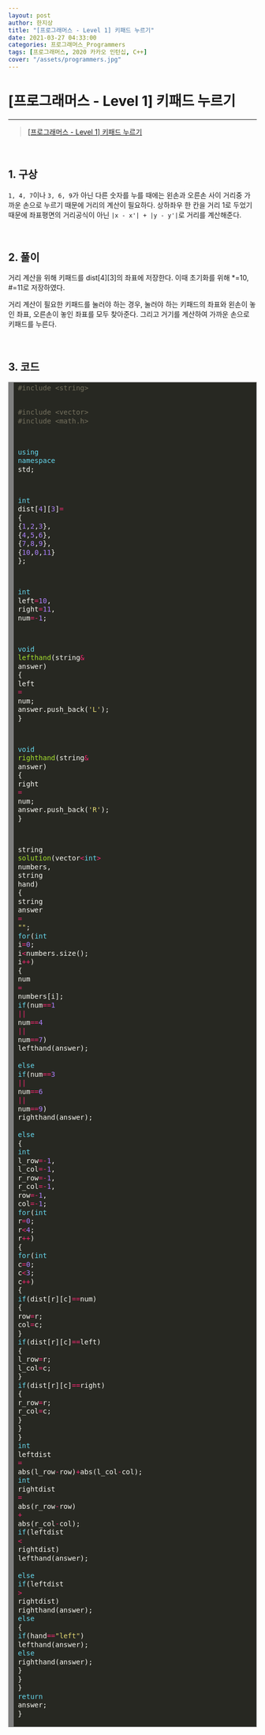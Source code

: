 ```yaml
---
layout: post
author: 한지상
title: "[프로그래머스 - Level 1] 키패드 누르기"
date: 2021-03-27 04:33:00
categories: 프로그래머스_Programmers
tags: [프로그래머스, 2020 카카오 인턴십, C++]
cover: "/assets/programmers.jpg"
---
```


# [프로그래머스 - Level 1] 키패드 누르기
---
>[[프로그래머스 - Level 1] 키패드 누르기](https://programmers.co.kr/learn/courses/30/lessons/67256?language=cpp)

<br>

## 1. 구상

`1, 4, 7`이나 `3, 6, 9`가 아닌 다른 숫자를 누를 때에는 왼손과 오른손 사이 거리중 가까운 손으로 누르기 때문에 거리의 계산이 필요하다. 상하좌우 한 칸을 거리 1로 두었기 때문에 좌표평면의 거리공식이 아닌 `|x - x'| + |y - y'|`로 거리를 계산해준다.

<br>

## 2. 풀이

거리 계산을 위해 키패드를 dist[4][3]의 좌표에 저장한다. 이때 초기화를 위해 *=10, #=11로 저장하였다. 

거리 계산이 필요한 키패드를 눌러야 하는 경우, 눌러야 하는 키패드의 좌표와 왼손이 놓인 좌표, 오른손이 놓인 좌표를 모두 찾아준다. 그리고 거기를 계산하여 가까운 손으로 키패드를 누른다.

<br>

## 3. 코드

<!-- HTML generated using hilite.me --><div style="background: #272822; overflow:auto;width:auto;border:solid gray;border-width:.1em .1em .1em .8em;padding:.2em .6em;"><pre style="margin: 0; line-height: 125%"><span style="color: #75715e">#include &lt;string&gt;</span>
<span style="color: #75715e">#include &lt;vector&gt;</span>
<span style="color: #75715e">#include &lt;math.h&gt;</span>

<span style="color: #66d9ef">using</span> <span style="color: #66d9ef">namespace</span> <span style="color: #f8f8f2">std;</span>

<span style="color: #66d9ef">int</span> <span style="color: #f8f8f2">dist[</span><span style="color: #ae81ff">4</span><span style="color: #f8f8f2">][</span><span style="color: #ae81ff">3</span><span style="color: #f8f8f2">]</span><span style="color: #f92672">=</span> <span style="color: #f8f8f2">{</span>
    <span style="color: #f8f8f2">{</span><span style="color: #ae81ff">1</span><span style="color: #f8f8f2">,</span><span style="color: #ae81ff">2</span><span style="color: #f8f8f2">,</span><span style="color: #ae81ff">3</span><span style="color: #f8f8f2">},</span>
    <span style="color: #f8f8f2">{</span><span style="color: #ae81ff">4</span><span style="color: #f8f8f2">,</span><span style="color: #ae81ff">5</span><span style="color: #f8f8f2">,</span><span style="color: #ae81ff">6</span><span style="color: #f8f8f2">},</span>
    <span style="color: #f8f8f2">{</span><span style="color: #ae81ff">7</span><span style="color: #f8f8f2">,</span><span style="color: #ae81ff">8</span><span style="color: #f8f8f2">,</span><span style="color: #ae81ff">9</span><span style="color: #f8f8f2">},</span>
    <span style="color: #f8f8f2">{</span><span style="color: #ae81ff">10</span><span style="color: #f8f8f2">,</span><span style="color: #ae81ff">0</span><span style="color: #f8f8f2">,</span><span style="color: #ae81ff">11</span><span style="color: #f8f8f2">}</span>
<span style="color: #f8f8f2">};</span>

<span style="color: #66d9ef">int</span> <span style="color: #f8f8f2">left</span><span style="color: #f92672">=</span><span style="color: #ae81ff">10</span><span style="color: #f8f8f2">,</span> <span style="color: #f8f8f2">right</span><span style="color: #f92672">=</span><span style="color: #ae81ff">11</span><span style="color: #f8f8f2">,</span> <span style="color: #f8f8f2">num</span><span style="color: #f92672">=-</span><span style="color: #ae81ff">1</span><span style="color: #f8f8f2">;</span>

<span style="color: #66d9ef">void</span> <span style="color: #a6e22e">lefthand</span><span style="color: #f8f8f2">(string</span><span style="color: #f92672">&amp;</span> <span style="color: #f8f8f2">answer)</span>
<span style="color: #f8f8f2">{</span>
    <span style="color: #f8f8f2">left</span> <span style="color: #f92672">=</span> <span style="color: #f8f8f2">num;</span>
    <span style="color: #f8f8f2">answer.push_back(</span><span style="color: #e6db74">&#39;L&#39;</span><span style="color: #f8f8f2">);</span>
<span style="color: #f8f8f2">}</span>

<span style="color: #66d9ef">void</span> <span style="color: #a6e22e">righthand</span><span style="color: #f8f8f2">(string</span><span style="color: #f92672">&amp;</span> <span style="color: #f8f8f2">answer)</span>
<span style="color: #f8f8f2">{</span>
    <span style="color: #f8f8f2">right</span> <span style="color: #f92672">=</span> <span style="color: #f8f8f2">num;</span>
    <span style="color: #f8f8f2">answer.push_back(</span><span style="color: #e6db74">&#39;R&#39;</span><span style="color: #f8f8f2">);</span>
<span style="color: #f8f8f2">}</span>

<span style="color: #f8f8f2">string</span> <span style="color: #a6e22e">solution</span><span style="color: #f8f8f2">(vector</span><span style="color: #f92672">&lt;</span><span style="color: #66d9ef">int</span><span style="color: #f92672">&gt;</span> <span style="color: #f8f8f2">numbers,</span> <span style="color: #f8f8f2">string</span> <span style="color: #f8f8f2">hand)</span> <span style="color: #f8f8f2">{</span>
    <span style="color: #f8f8f2">string</span> <span style="color: #f8f8f2">answer</span> <span style="color: #f92672">=</span> <span style="color: #e6db74">&quot;&quot;</span><span style="color: #f8f8f2">;</span>
    <span style="color: #66d9ef">for</span><span style="color: #f8f8f2">(</span><span style="color: #66d9ef">int</span> <span style="color: #f8f8f2">i</span><span style="color: #f92672">=</span><span style="color: #ae81ff">0</span><span style="color: #f8f8f2">;</span> <span style="color: #f8f8f2">i</span><span style="color: #f92672">&lt;</span><span style="color: #f8f8f2">numbers.size();</span> <span style="color: #f8f8f2">i</span><span style="color: #f92672">++</span><span style="color: #f8f8f2">)</span>
    <span style="color: #f8f8f2">{</span>
        <span style="color: #f8f8f2">num</span> <span style="color: #f92672">=</span> <span style="color: #f8f8f2">numbers[i];</span>
        <span style="color: #66d9ef">if</span><span style="color: #f8f8f2">(num</span><span style="color: #f92672">==</span><span style="color: #ae81ff">1</span> <span style="color: #f92672">||</span> <span style="color: #f8f8f2">num</span><span style="color: #f92672">==</span><span style="color: #ae81ff">4</span> <span style="color: #f92672">||</span> <span style="color: #f8f8f2">num</span><span style="color: #f92672">==</span><span style="color: #ae81ff">7</span><span style="color: #f8f8f2">)</span>
            <span style="color: #f8f8f2">lefthand(answer);</span>       
        <span style="color: #66d9ef">else</span> <span style="color: #66d9ef">if</span><span style="color: #f8f8f2">(num</span><span style="color: #f92672">==</span><span style="color: #ae81ff">3</span> <span style="color: #f92672">||</span> <span style="color: #f8f8f2">num</span><span style="color: #f92672">==</span><span style="color: #ae81ff">6</span> <span style="color: #f92672">||</span> <span style="color: #f8f8f2">num</span><span style="color: #f92672">==</span><span style="color: #ae81ff">9</span><span style="color: #f8f8f2">)</span>
            <span style="color: #f8f8f2">righthand(answer);</span>        
        <span style="color: #66d9ef">else</span>
        <span style="color: #f8f8f2">{</span>
            <span style="color: #66d9ef">int</span> <span style="color: #f8f8f2">l_row</span><span style="color: #f92672">=-</span><span style="color: #ae81ff">1</span><span style="color: #f8f8f2">,</span> <span style="color: #f8f8f2">l_col</span><span style="color: #f92672">=-</span><span style="color: #ae81ff">1</span><span style="color: #f8f8f2">,</span> <span style="color: #f8f8f2">r_row</span><span style="color: #f92672">=-</span><span style="color: #ae81ff">1</span><span style="color: #f8f8f2">,</span> <span style="color: #f8f8f2">r_col</span><span style="color: #f92672">=-</span><span style="color: #ae81ff">1</span><span style="color: #f8f8f2">,</span> <span style="color: #f8f8f2">row</span><span style="color: #f92672">=-</span><span style="color: #ae81ff">1</span><span style="color: #f8f8f2">,</span> <span style="color: #f8f8f2">col</span><span style="color: #f92672">=-</span><span style="color: #ae81ff">1</span><span style="color: #f8f8f2">;</span>
            <span style="color: #66d9ef">for</span><span style="color: #f8f8f2">(</span><span style="color: #66d9ef">int</span> <span style="color: #f8f8f2">r</span><span style="color: #f92672">=</span><span style="color: #ae81ff">0</span><span style="color: #f8f8f2">;</span> <span style="color: #f8f8f2">r</span><span style="color: #f92672">&lt;</span><span style="color: #ae81ff">4</span><span style="color: #f8f8f2">;</span> <span style="color: #f8f8f2">r</span><span style="color: #f92672">++</span><span style="color: #f8f8f2">)</span>
            <span style="color: #f8f8f2">{</span>
                <span style="color: #66d9ef">for</span><span style="color: #f8f8f2">(</span><span style="color: #66d9ef">int</span> <span style="color: #f8f8f2">c</span><span style="color: #f92672">=</span><span style="color: #ae81ff">0</span><span style="color: #f8f8f2">;</span> <span style="color: #f8f8f2">c</span><span style="color: #f92672">&lt;</span><span style="color: #ae81ff">3</span><span style="color: #f8f8f2">;</span> <span style="color: #f8f8f2">c</span><span style="color: #f92672">++</span><span style="color: #f8f8f2">)</span>
                <span style="color: #f8f8f2">{</span>
                    <span style="color: #66d9ef">if</span><span style="color: #f8f8f2">(dist[r][c]</span><span style="color: #f92672">==</span><span style="color: #f8f8f2">num)</span>
                    <span style="color: #f8f8f2">{</span>
                        <span style="color: #f8f8f2">row</span><span style="color: #f92672">=</span><span style="color: #f8f8f2">r;</span>
                        <span style="color: #f8f8f2">col</span><span style="color: #f92672">=</span><span style="color: #f8f8f2">c;</span>
                    <span style="color: #f8f8f2">}</span>
                    <span style="color: #66d9ef">if</span><span style="color: #f8f8f2">(dist[r][c]</span><span style="color: #f92672">==</span><span style="color: #f8f8f2">left)</span>
                    <span style="color: #f8f8f2">{</span>
                        <span style="color: #f8f8f2">l_row</span><span style="color: #f92672">=</span><span style="color: #f8f8f2">r;</span>
                        <span style="color: #f8f8f2">l_col</span><span style="color: #f92672">=</span><span style="color: #f8f8f2">c;</span>
                    <span style="color: #f8f8f2">}</span>
                    <span style="color: #66d9ef">if</span><span style="color: #f8f8f2">(dist[r][c]</span><span style="color: #f92672">==</span><span style="color: #f8f8f2">right)</span>
                    <span style="color: #f8f8f2">{</span>
                        <span style="color: #f8f8f2">r_row</span><span style="color: #f92672">=</span><span style="color: #f8f8f2">r;</span>
                        <span style="color: #f8f8f2">r_col</span><span style="color: #f92672">=</span><span style="color: #f8f8f2">c;</span>
                    <span style="color: #f8f8f2">}</span>
                <span style="color: #f8f8f2">}</span>
            <span style="color: #f8f8f2">}</span>
            <span style="color: #66d9ef">int</span> <span style="color: #f8f8f2">leftdist</span> <span style="color: #f92672">=</span> <span style="color: #f8f8f2">abs(l_row</span><span style="color: #f92672">-</span><span style="color: #f8f8f2">row)</span><span style="color: #f92672">+</span><span style="color: #f8f8f2">abs(l_col</span><span style="color: #f92672">-</span><span style="color: #f8f8f2">col);</span>
            <span style="color: #66d9ef">int</span> <span style="color: #f8f8f2">rightdist</span> <span style="color: #f92672">=</span> <span style="color: #f8f8f2">abs(r_row</span><span style="color: #f92672">-</span><span style="color: #f8f8f2">row)</span> <span style="color: #f92672">+</span> <span style="color: #f8f8f2">abs(r_col</span><span style="color: #f92672">-</span><span style="color: #f8f8f2">col);</span>
            <span style="color: #66d9ef">if</span><span style="color: #f8f8f2">(leftdist</span> <span style="color: #f92672">&lt;</span> <span style="color: #f8f8f2">rightdist)</span>
                <span style="color: #f8f8f2">lefthand(answer);</span>            
            <span style="color: #66d9ef">else</span> <span style="color: #66d9ef">if</span><span style="color: #f8f8f2">(leftdist</span> <span style="color: #f92672">&gt;</span> <span style="color: #f8f8f2">rightdist)</span>
                <span style="color: #f8f8f2">righthand(answer);</span>
            <span style="color: #66d9ef">else</span>
            <span style="color: #f8f8f2">{</span>
                <span style="color: #66d9ef">if</span><span style="color: #f8f8f2">(hand</span><span style="color: #f92672">==</span><span style="color: #e6db74">&quot;left&quot;</span><span style="color: #f8f8f2">)</span>
                    <span style="color: #f8f8f2">lefthand(answer);</span>
                <span style="color: #66d9ef">else</span>
                    <span style="color: #f8f8f2">righthand(answer);</span>
            <span style="color: #f8f8f2">}</span>
        <span style="color: #f8f8f2">}</span>
    <span style="color: #f8f8f2">}</span>
    <span style="color: #66d9ef">return</span> <span style="color: #f8f8f2">answer;</span>
<span style="color: #f8f8f2">}</span>
</pre></div>
